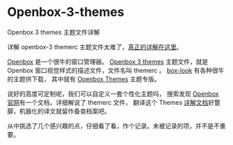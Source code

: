 # Openbox-3-themes

Openbox 3 themes 主题文件详解

详解 openbox-3 themerc 主题文件太难了，[真正的详解在这里](http://openbox.org/wiki/Help:Themes)。

[Openbox](http://openbox.org/) 是一个很牛的窗口管理器。
[Openbox 3 themes](http://openbox.org/wiki/Help:Themes) 主题文件，就是 Openbox 窗口视觉样式的描述文件，文件名叫 themerc 。
[box-look](http://box-look.org/) 有各种很牛的主题供下载，
其中就有 [Openbox Themes](http://box-look.org/index.php?xcontentmode=7402) 主题专版。

说好的高度可定制呢，我们可以自定义一套个性化主题吗，
搜索发现 [Openbox 官网](http://openbox.org/)有一个文档，详细解说了 themerc 文件，
翻译这个 Themes [详解文档](http://openbox.org/wiki/Help:Themes)好蹩脚，机器化的译文就留作备查档案吧。

从中挑选了几个感兴趣的点，仔细看了看，作个记录。未被记录的项，并不是不重要。
